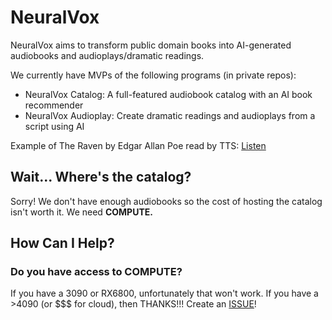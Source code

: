 # NeuralVox

NeuralVox aims to transform public domain books into AI-generated audiobooks and audioplays/dramatic readings.

We currently have MVPs of the following programs (in private repos):

* NeuralVox Catalog: A full-featured audiobook catalog with an AI book recommender
* NeuralVox Audioplay: Create dramatic readings and audioplays from a script using AI

Example of The Raven by Edgar Allan Poe read by TTS: [Listen](https://www.mrfake.name/raven.mp3)

## Wait... Where's the catalog?

Sorry! We don't have enough audiobooks so the cost of hosting the catalog isn't worth it. We need **COMPUTE.**

## How Can I Help?

### Do you have access to COMPUTE?

If you have a 3090 or RX6800, unfortunately that won't work. If you have a >4090 (or $$$ for cloud), then THANKS!!! Create an [ISSUE](https://github.com/NeuralVox/.github/issues)!
